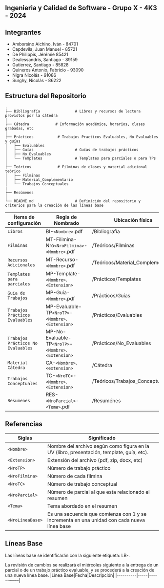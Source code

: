 ## Ingenieria y Calidad de Software - Grupo X - 4K3 - 2024

## Integrantes

- Amborsino Aichino, Iván - 84701
- Capdevila, Juan Manuel - 85721
- De Philippis, Jérémie 85421   
- Dealessandris, Santiago - 89159
- Gutierrez, Santiago - 85828
- Quineros Antonio, Fabricio - 93090
- Nigra Nicolás - 91086
- Surghy, Nicolás - 86222

## Estructura del Repositorio
    .
    ├── Bibliografía                # Libros y recursos de lectura provistos por la cátedra
    │
    ├── Cátedra            # Información académica, horarios, clases grabadas, etc
    │
    ├── Prácticos           # Trabajos Practicos Evaluables, No Evaluables y guías 
    │   ├── Evaluables              
    │   ├── Guías                   # Guías de trabajos prácticos
    │   ├── No_Evaluables
    │   └── Templates               # Templates para parciales o para TPs
    │
    ├── Teóricos            # Filminas de clases y material adicional teórico
    │   ├── Filminas
    │   ├── Material_Complementario
    │   └── Trabajos_Conceptuales
    |
    ├── Resúmenes
    │
    └── README.md                   # Definición del repositorio y criterios para la creación de las líneas base   

| Ítems de configuración              | Regla de Nombrado                                    | Ubicación física                        |
|-------------------------------------|------------------------------------------------------|-----------------------------------------|
| `Libros`                            | BI-`<Nombre>`.pdf                                    | /Bibliografía                           |
| `Filminas`                          | MT-Filimina-Nro`<NroFilmina>`-`<Nombre>`.pdf         | /Teóricos/Filminas                      |
| `Recursos Adicionales`              | MT-Recurso-`<Nombre>`.pdf                            | /Teóricos/Material_Complementario       |
| `Templates para parciales`          | MP-Template-`<Nombre>`.`<Extension>`                 | /Prácticos/Templates                    |
| `Guía de Trabajos`                  | MP-Guia-`<Nombre>`.pdf                               | /Prácticos/Guías                        |
| `Trabajos Prácticos Evaluables`     | MP-Evaluable-TP`<NroTP>`-`<Nombre>`.`<Extension>`    | /Prácticos/Evaluables                   |
| `Trabajos Prácticos No Evaluables`  | MP-No-Evaluable-TP`<NroTP>`-`<Nombre>`.`<Extension>` | /Prácticos/No_Evaluables                |
| `Material Cátedra`                  | CA-`<Nombre>`.`<extension>`                          | /Cátedra                                |
| `Trabajos Conceptuales`             | TC-`<NroTC>`-`<Nombre>`.`<Extension>`                | /Teóricos/Trabajos_Conceptuales         |
| `Resumenes`                         | RES-`<NroParcial>`-`<Tema>`.pdf                      | /Resuménes                              |

## Referencias
| Siglas       		      | Significado                                                                                                                                           |
|-----------------------|-------------------------------------------------------------------------------------------------------------------------------------------------------|
| `<Nombre>`   		      | Nombre del archivo según como figura en la UV (libro, presentación, template, guía, etc).                                                             |
| `<Extension>`        	| Extensión del archivo (pdf, zip, docx, etc)                                                                                                           |
| `<NroTP>` 		        | Número de trabajo práctico                                                                                                                            |
| `<NroFilmina>`        | Número de cada filmina                                                                                                                                |
| `<NroTC>`             | Número de trabajo conceptual                                                                                                                          |	
| `<NroParcial>`        | Número de parcial al que esta relacionado el resumen                                                                                                  |	
| `<Tema>`              | Tema abordado en el resumen                                                                                                                           |	
| `<NroLineaBase>`      | Es una secuencia que comienza con 1 y se incrementa en una unidad con cada nueva línea base                                                           |	

## Líneas Base
Las líneas base se identificarán con la siguiente etiqueta: LB-<NroLineaBase>.

La revisión de cambios se realizará el miércoles siguiente a la entrega de un parcial o de un trabajo práctico evaluable, y se procederá a la creación de una nueva línea base.
|Línea Base|Fecha|Descripción|
|----------|-----|-----------|


```
